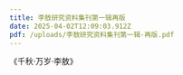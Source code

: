 ```yaml
---
title: 李敖研究资料集刊第一辑再版
date: 2025-04-02T12:09:03.912Z
pdf: /uploads/李敖研究资料集刊第一辑-再版.pdf
---
```

《千秋·万岁·李敖》